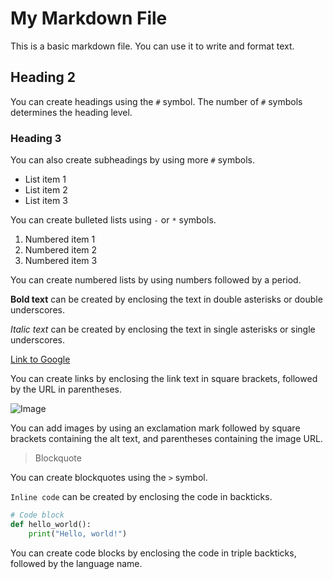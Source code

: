 # My Markdown File

This is a basic markdown file. You can use it to write and format text.

## Heading 2

You can create headings using the `#` symbol. The number of `#` symbols determines the heading level.

### Heading 3

You can also create subheadings by using more `#` symbols.

- List item 1
- List item 2
- List item 3

You can create bulleted lists using `-` or `*` symbols.

1. Numbered item 1
2. Numbered item 2
3. Numbered item 3

You can create numbered lists by using numbers followed by a period.

**Bold text** can be created by enclosing the text in double asterisks or double underscores.

_Italic text_ can be created by enclosing the text in single asterisks or single underscores.

[Link to Google](https://www.google.com)

You can create links by enclosing the link text in square brackets, followed by the URL in parentheses.

![Image](https://example.com/image.jpg)

You can add images by using an exclamation mark followed by square brackets containing the alt text, and parentheses containing the image URL.

> Blockquote

You can create blockquotes using the `>` symbol.

`Inline code` can be created by enclosing the code in backticks.

```python
# Code block
def hello_world():
    print("Hello, world!")
```

You can create code blocks by enclosing the code in triple backticks, followed by the language name.
